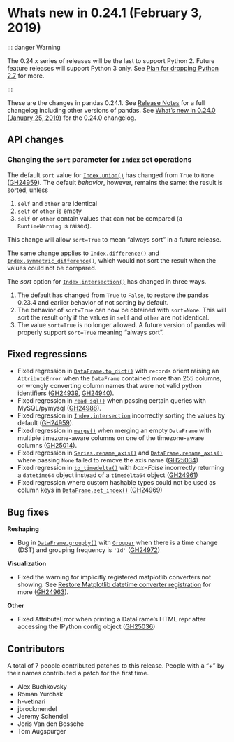 # Whats new in 0.24.1 (February 3, 2019)

::: danger Warning

The 0.24.x series of releases will be the last to support Python 2. Future feature
releases will support Python 3 only. See [Plan for dropping Python 2.7](https://pandas.pydata.org/pandas-docs/stable/install.html#install-dropping-27) for more.

:::

These are the changes in pandas 0.24.1. See [Release Notes](index.html#release) for a full changelog
including other versions of pandas. See [What’s new in 0.24.0 (January 25, 2019)](v0.24.0.html#whatsnew-0240) for the 0.24.0 changelog.

## API changes

### Changing the ``sort`` parameter for ``Index`` set operations

The default ``sort`` value for [``Index.union()``](https://pandas.pydata.org/pandas-docs/stable/reference/api/pandas.Index.union.html#pandas.Index.union) has changed from ``True`` to ``None`` ([GH24959](https://github.com/pandas-dev/pandas/issues/24959)).
The default *behavior*, however, remains the same: the result is sorted, unless

1. ``self`` and ``other`` are identical
1. ``self`` or ``other`` is empty
1. ``self`` or ``other`` contain values that can not be compared (a ``RuntimeWarning`` is raised).

This change will allow ``sort=True`` to mean “always sort” in a future release.

The same change applies to [``Index.difference()``](https://pandas.pydata.org/pandas-docs/stable/reference/api/pandas.Index.difference.html#pandas.Index.difference) and [``Index.symmetric_difference()``](https://pandas.pydata.org/pandas-docs/stable/reference/api/pandas.Index.symmetric_difference.html#pandas.Index.symmetric_difference), which
would not sort the result when the values could not be compared.

The *sort* option for [``Index.intersection()``](https://pandas.pydata.org/pandas-docs/stable/reference/api/pandas.Index.intersection.html#pandas.Index.intersection) has changed in three ways.

1. The default has changed from ``True`` to ``False``, to restore the
pandas 0.23.4 and earlier behavior of not sorting by default.
1. The behavior of ``sort=True`` can now be obtained with ``sort=None``.
This will sort the result only if the values in ``self`` and ``other``
are not identical.
1. The value ``sort=True`` is no longer allowed. A future version of pandas
will properly support ``sort=True`` meaning “always sort”.

## Fixed regressions

- Fixed regression in [``DataFrame.to_dict()``](https://pandas.pydata.org/pandas-docs/stable/reference/api/pandas.DataFrame.to_dict.html#pandas.DataFrame.to_dict) with ``records`` orient raising an
``AttributeError`` when the ``DataFrame`` contained more than 255 columns, or
wrongly converting column names that were not valid python identifiers ([GH24939](https://github.com/pandas-dev/pandas/issues/24939), [GH24940](https://github.com/pandas-dev/pandas/issues/24940)).
- Fixed regression in [``read_sql()``](https://pandas.pydata.org/pandas-docs/stable/reference/api/pandas.read_sql.html#pandas.read_sql) when passing certain queries with MySQL/pymysql ([GH24988](https://github.com/pandas-dev/pandas/issues/24988)).
- Fixed regression in [``Index.intersection``](https://pandas.pydata.org/pandas-docs/stable/reference/api/pandas.Index.intersection.html#pandas.Index.intersection) incorrectly sorting the values by default ([GH24959](https://github.com/pandas-dev/pandas/issues/24959)).
- Fixed regression in [``merge()``](https://pandas.pydata.org/pandas-docs/stable/reference/api/pandas.merge.html#pandas.merge) when merging an empty ``DataFrame`` with multiple timezone-aware columns on one of the timezone-aware columns ([GH25014](https://github.com/pandas-dev/pandas/issues/25014)).
- Fixed regression in [``Series.rename_axis()``](https://pandas.pydata.org/pandas-docs/stable/reference/api/pandas.Series.rename_axis.html#pandas.Series.rename_axis) and [``DataFrame.rename_axis()``](https://pandas.pydata.org/pandas-docs/stable/reference/api/pandas.DataFrame.rename_axis.html#pandas.DataFrame.rename_axis) where passing ``None`` failed to remove the axis name ([GH25034](https://github.com/pandas-dev/pandas/issues/25034))
- Fixed regression in [``to_timedelta()``](https://pandas.pydata.org/pandas-docs/stable/reference/api/pandas.to_timedelta.html#pandas.to_timedelta) with *box=False* incorrectly returning a ``datetime64`` object instead of a ``timedelta64`` object ([GH24961](https://github.com/pandas-dev/pandas/issues/24961))
- Fixed regression where custom hashable types could not be used as column keys in [``DataFrame.set_index()``](https://pandas.pydata.org/pandas-docs/stable/reference/api/pandas.DataFrame.set_index.html#pandas.DataFrame.set_index) ([GH24969](https://github.com/pandas-dev/pandas/issues/24969))

## Bug fixes

**Reshaping**

- Bug in [``DataFrame.groupby()``](https://pandas.pydata.org/pandas-docs/stable/reference/api/pandas.DataFrame.groupby.html#pandas.DataFrame.groupby) with [``Grouper``](https://pandas.pydata.org/pandas-docs/stable/reference/api/pandas.Grouper.html#pandas.Grouper) when there is a time change (DST) and grouping frequency is ``'1d'`` ([GH24972](https://github.com/pandas-dev/pandas/issues/24972))

**Visualization**

- Fixed the warning for implicitly registered matplotlib converters not showing. See [Restore Matplotlib datetime converter registration](v0.21.1.html#whatsnew-0211-converters) for more ([GH24963](https://github.com/pandas-dev/pandas/issues/24963)).

**Other**

- Fixed AttributeError when printing a DataFrame’s HTML repr after accessing the IPython config object ([GH25036](https://github.com/pandas-dev/pandas/issues/25036))

## Contributors

A total of 7 people contributed patches to this release. People with a “+” by their names contributed a patch for the first time.

- Alex Buchkovsky
- Roman Yurchak
- h-vetinari
- jbrockmendel
- Jeremy Schendel
- Joris Van den Bossche
- Tom Augspurger
